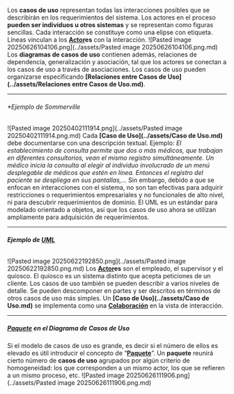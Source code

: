 Los **casos de uso** representan todas las interacciones posibles que se describirán en los requerimientos del sistema. Los actores en el proceso **pueden ser individuos u otros sistemas** y se representan como figuras sencillas.
Cada interacción se constituye como una elipse con etiqueta. Líneas vinculan a los **[Actor](../assets/Actor.md)es** con la interacción.
![Pasted image 20250626104106.png](../assets/Pasted image 20250626104106.png.md)
Los **diagramas de casos de uso** contienen además, relaciones de dependencia, generalización y asociación, tal que los actores se conectan a los casos de uso a través de asociaciones. Los casos de uso pueden organizarse especificando **[Relaciones entre Casos de Uso](../assets/Relaciones entre Casos de Uso.md)**.
****
###### **Ejemplo de *Sommerville**
![Pasted image 20250402111914.png](../assets/Pasted image 20250402111914.png.md)
Cada **[Caso de Uso](../assets/Caso de Uso.md)** debe documentarse con una descripción textual. Ejemplo:
	*El establecimiento de consulta permite que dos o más médicos, que trabajan en* *diferentes consultorios, vean el mismo registro simultáneamente. Un médico inicia* *la consulta al elegir al individuo involucrado de un menú desplegable de médicos* *que estén en línea. Entonces el registro del paciente se despliega en sus pantallas,...*
Sin embargo, debido a que se enfocan en interacciones con el sistema, no son tan efectivas para adquirir restricciones o requerimientos empresariales y no funcionales de alto nivel, ni para descubrir requerimientos de dominio.
El UML es un estándar para modelado orientado a objetos, así que los casos de uso ahora se utilizan ampliamente para adquisición de requerimientos.
****
###### **Ejemplo de *[UML](../assets/UML.md)***
![Pasted image 20250622192850.png](../assets/Pasted image 20250622192850.png.md)
Los **[Actor](../assets/Actor.md)es** son el empleado, el supervisor y el quiosco. El quiosco es un sistema distinto que acepta peticiones de un cliente.
Los casos de uso también se pueden describir a varios niveles de detalle. Se pueden descomponer en partes y ser descritos en términos de otros casos de uso más simples. 
Un **[Caso de Uso](../assets/Caso de Uso.md)** se implementa como una **[Colaboración](../assets/Colaboración.md)** en la vista de interacción.
****
##### **[Paquete](../assets/Paquete.md) en el Diagrama de Casos de Uso**
Si el modelo de casos de uso es grande, es decir si el número de ellos es elevado es útil introducir el concepto de “**[Paquete](../assets/Paquete.md)**”.
Un **paquete** reunirá cierto número de **casos de uso** agrupados por algún criterio de homogeneidad: los que corresponden a un mismo actor, los que se refieren a un mismo proceso, etc.
![Pasted image 20250626111906.png](../assets/Pasted image 20250626111906.png.md)